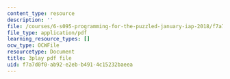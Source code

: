 ```yaml
---
content_type: resource
description: ''
file: /courses/6-s095-programming-for-the-puzzled-january-iap-2018/f7a7d0f0ab92e2ebb4914c15232baeea_zDHhHPZm2rc.pdf
file_type: application/pdf
learning_resource_types: []
ocw_type: OCWFile
resourcetype: Document
title: 3play pdf file
uid: f7a7d0f0-ab92-e2eb-b491-4c15232baeea
---
```

